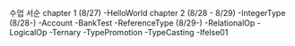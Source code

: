 수업 서순
chapter 1 (8/27)
	-HelloWorld
chapter 2 (8/28 - 8/29)
	-IntegerType (8/28-)
	-Account
	-BankTest
	-ReferenceType (8/29-)
	-RelationalOp
	-LogicalOp
	-Ternary
	-TypePromotion
	-TypeCasting
	-Ifelse01